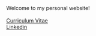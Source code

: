 <html>
    <head>
        <title>Mohammad Ansarin's Personal Homepage</title>
    </head>
    <body>Welcome to my personal website!
        <br>
        <br>
        <a href="cv.pdf">Curriculum Vitae </a>
        <br>
        <a href="https://www.linkedin.com/in/mansarin/">Linkedin </a>
    </body>
</html>
